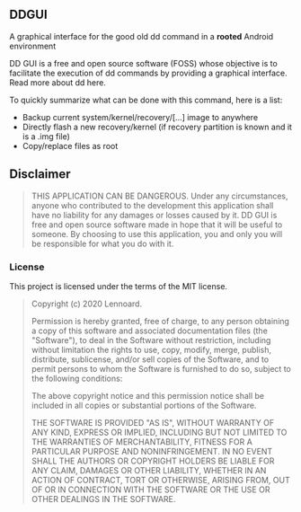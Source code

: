 ## DDGUI
A graphical interface for the good old dd command in a **rooted** Android environment

DD GUI is a free and open source software (FOSS) whose objective is to facilitate the execution of dd commands by providing a graphical interface. Read more about dd here.

To quickly summarize what can be done with this command, here is a list:
- Backup current system/kernel/recovery/[...] image to anywhere
- Directly flash a new recovery/kernel (if recovery partition is known and it is a .img file)
- Copy/replace files as root

## Disclaimer
>THIS APPLICATION CAN BE DANGEROUS. Under any circumstances, anyone who contributed to the development this application shall have no liability for any damages or losses caused by it.
DD GUI is free and open source software made in hope that it will be useful to someone. By choosing to use this application, you and only you will be responsible for what you do with it.

### License
This project is licensed under the terms of the MIT license.

> Copyright (c) 2020 Lennoard.
>
> Permission is hereby granted, free of charge, to any person obtaining a copy of this software and associated documentation files (the "Software"), to deal in the Software without restriction, including without limitation the rights to use, copy, modify, merge, publish, distribute, sublicense, and/or sell copies of the Software, and to permit persons to whom the Software is furnished to do so, subject to the following conditions:
>
> The above copyright notice and this permission notice shall be included in all copies or substantial portions of the Software.
>
> THE SOFTWARE IS PROVIDED "AS IS", WITHOUT WARRANTY OF ANY KIND, EXPRESS OR IMPLIED, INCLUDING BUT NOT LIMITED TO THE WARRANTIES OF MERCHANTABILITY, FITNESS FOR A PARTICULAR PURPOSE AND NONINFRINGEMENT. IN NO EVENT SHALL THE AUTHORS OR COPYRIGHT HOLDERS BE LIABLE FOR ANY CLAIM, DAMAGES OR OTHER LIABILITY, WHETHER IN AN ACTION OF CONTRACT, TORT OR OTHERWISE, ARISING FROM, OUT OF OR IN CONNECTION WITH THE SOFTWARE OR THE USE OR OTHER DEALINGS IN THE SOFTWARE.

